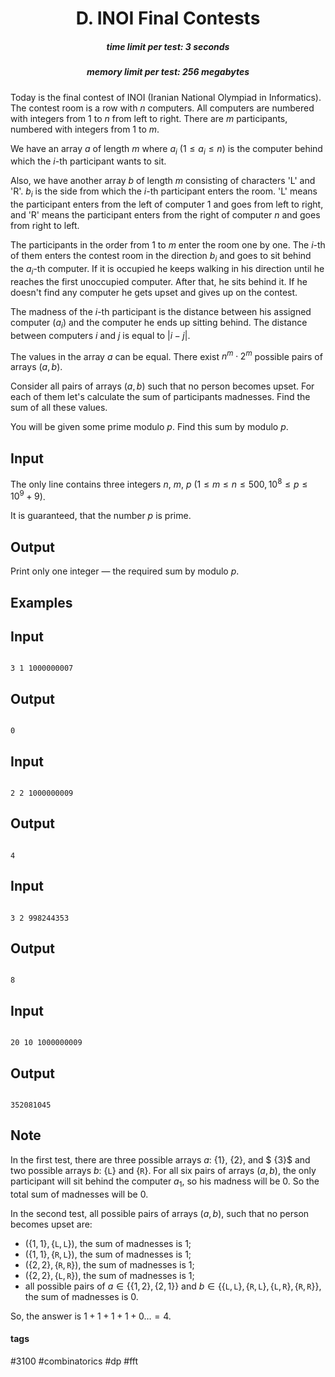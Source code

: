 <h1 style='text-align: center;'> D. INOI Final Contests</h1>

<h5 style='text-align: center;'>time limit per test: 3 seconds</h5>
<h5 style='text-align: center;'>memory limit per test: 256 megabytes</h5>

Today is the final contest of INOI (Iranian National Olympiad in Informatics). The contest room is a row with $n$ computers. All computers are numbered with integers from $1$ to $n$ from left to right. There are $m$ participants, numbered with integers from $1$ to $m$.

We have an array $a$ of length $m$ where $a_{i}$ ($1 \leq a_i \leq n$) is the computer behind which the $i$-th participant wants to sit.

Also, we have another array $b$ of length $m$ consisting of characters 'L' and 'R'. $b_i$ is the side from which the $i$-th participant enters the room. 'L' means the participant enters from the left of computer $1$ and goes from left to right, and 'R' means the participant enters from the right of computer $n$ and goes from right to left.

The participants in the order from $1$ to $m$ enter the room one by one. The $i$-th of them enters the contest room in the direction $b_i$ and goes to sit behind the $a_i$-th computer. If it is occupied he keeps walking in his direction until he reaches the first unoccupied computer. After that, he sits behind it. If he doesn't find any computer he gets upset and gives up on the contest.

The madness of the $i$-th participant is the distance between his assigned computer ($a_i$) and the computer he ends up sitting behind. The distance between computers $i$ and $j$ is equal to $|i - j|$.

The values in the array $a$ can be equal. There exist $n^m \cdot 2^m$ possible pairs of arrays $(a, b)$.

Consider all pairs of arrays $(a, b)$ such that no person becomes upset. For each of them let's calculate the sum of participants madnesses. Find the sum of all these values.

You will be given some prime modulo $p$. Find this sum by modulo $p$.

## Input

The only line contains three integers $n$, $m$, $p$ ($1 \leq m \leq n \leq 500, 10^8 \leq p \leq 10 ^ 9 + 9$).

It is guaranteed, that the number $p$ is prime.

## Output

Print only one integer — the required sum by modulo $p$.

## Examples

## Input


```

3 1 1000000007

```
## Output


```

0

```
## Input


```

2 2 1000000009

```
## Output


```

4

```
## Input


```

3 2 998244353

```
## Output


```

8

```
## Input


```

20 10 1000000009

```
## Output


```

352081045

```
## Note

In the first test, there are three possible arrays $a$: $\{1\}$, $\{2\}$, and $ \{3\}$ and two possible arrays $b$: $\{\mathtt{L}\}$ and $\{\mathtt{R}\}$. For all six pairs of arrays $(a, b)$, the only participant will sit behind the computer $a_1$, so his madness will be $0$. So the total sum of madnesses will be $0$.

In the second test, all possible pairs of arrays $(a, b)$, such that no person becomes upset are:

* $(\{1, 1\}, \{\mathtt{L}, \mathtt{L}\})$, the sum of madnesses is $1$;
* $(\{1, 1\}, \{\mathtt{R}, \mathtt{L}\})$, the sum of madnesses is $1$;
* $(\{2, 2\}, \{\mathtt{R}, \mathtt{R}\})$, the sum of madnesses is $1$;
* $(\{2, 2\}, \{\mathtt{L}, \mathtt{R}\})$, the sum of madnesses is $1$;
* all possible pairs of $a \in \{\{1, 2\}, \{2, 1\}\}$ and $b \in \{\{\mathtt{L}, \mathtt{L}\}, \{\mathtt{R}, \mathtt{L}\}, \{\mathtt{L}, \mathtt{R}\}, \{\mathtt{R}, \mathtt{R}\}\}$, the sum of madnesses is $0$.

So, the answer is $1 + 1 + 1 + 1 + 0 \ldots = 4$.



#### tags 

#3100 #combinatorics #dp #fft 